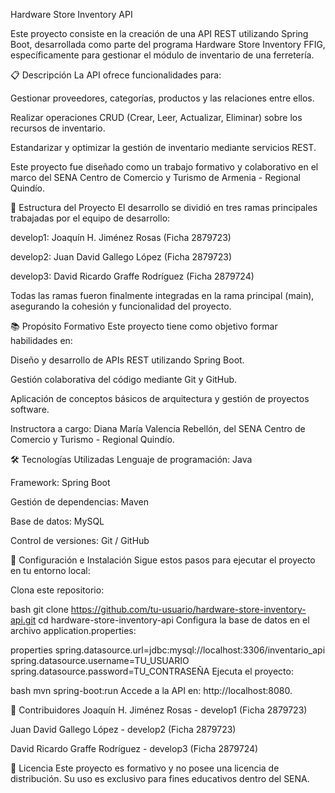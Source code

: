 Hardware Store Inventory API

Este proyecto consiste en la creación de una API REST utilizando Spring Boot, desarrollada como parte del programa Hardware Store Inventory FFIG, específicamente para gestionar el módulo de inventario de una ferretería.


📋 Descripción
La API ofrece funcionalidades para:

Gestionar proveedores, categorías, productos y las relaciones entre ellos.

Realizar operaciones CRUD (Crear, Leer, Actualizar, Eliminar) sobre los recursos de inventario.

Estandarizar y optimizar la gestión de inventario mediante servicios REST.

Este proyecto fue diseñado como un trabajo formativo y colaborativo en el marco del SENA Centro de Comercio y Turismo de Armenia - Regional Quindío.


🌟 Estructura del Proyecto
El desarrollo se dividió en tres ramas principales trabajadas por el equipo de desarrollo:

develop1: Joaquín H. Jiménez Rosas (Ficha 2879723)

develop2: Juan David Gallego López (Ficha 2879723)

develop3: David Ricardo Graffe Rodríguez (Ficha 2879724)

Todas las ramas fueron finalmente integradas en la rama principal (main), asegurando la cohesión y funcionalidad del proyecto.


📚 Propósito Formativo
Este proyecto tiene como objetivo formar habilidades en:

Diseño y desarrollo de APIs REST utilizando Spring Boot.

Gestión colaborativa del código mediante Git y GitHub.

Aplicación de conceptos básicos de arquitectura y gestión de proyectos software.

Instructora a cargo: Diana María Valencia Rebellón, del SENA Centro de Comercio y Turismo - Regional Quindío.


🛠️ Tecnologías Utilizadas
Lenguaje de programación: Java

Framework: Spring Boot

Gestión de dependencias: Maven

Base de datos: MySQL

Control de versiones: Git / GitHub

🚀 Configuración e Instalación
Sigue estos pasos para ejecutar el proyecto en tu entorno local:

Clona este repositorio:

bash
git clone https://github.com/tu-usuario/hardware-store-inventory-api.git
cd hardware-store-inventory-api
Configura la base de datos en el archivo application.properties:

properties
spring.datasource.url=jdbc:mysql://localhost:3306/inventario_api
spring.datasource.username=TU_USUARIO
spring.datasource.password=TU_CONTRASEÑA
Ejecuta el proyecto:

bash
mvn spring-boot:run
Accede a la API en: http://localhost:8080.


👥 Contribuidores
Joaquín H. Jiménez Rosas - develop1 (Ficha 2879723)

Juan David Gallego López - develop2 (Ficha 2879723)

David Ricardo Graffe Rodríguez - develop3 (Ficha 2879724)


📝 Licencia
Este proyecto es formativo y no posee una licencia de distribución. Su uso es exclusivo para fines educativos dentro del SENA.
